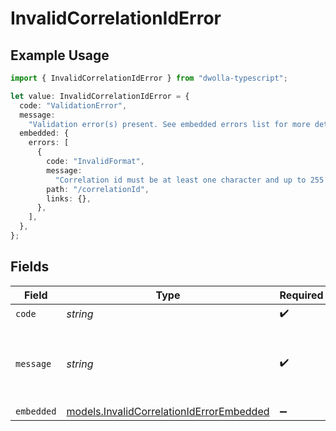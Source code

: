 # InvalidCorrelationIdError

## Example Usage

```typescript
import { InvalidCorrelationIdError } from "dwolla-typescript";

let value: InvalidCorrelationIdError = {
  code: "ValidationError",
  message:
    "Validation error(s) present. See embedded errors list for more details.",
  embedded: {
    errors: [
      {
        code: "InvalidFormat",
        message:
          "Correlation id must be at least one character and up to 255 characters when supplied.",
        path: "/correlationId",
        links: {},
      },
    ],
  },
};
```

## Fields

| Field                                                                                      | Type                                                                                       | Required                                                                                   | Description                                                                                | Example                                                                                    |
| ------------------------------------------------------------------------------------------ | ------------------------------------------------------------------------------------------ | ------------------------------------------------------------------------------------------ | ------------------------------------------------------------------------------------------ | ------------------------------------------------------------------------------------------ |
| `code`                                                                                     | *string*                                                                                   | :heavy_check_mark:                                                                         | N/A                                                                                        | ValidationError                                                                            |
| `message`                                                                                  | *string*                                                                                   | :heavy_check_mark:                                                                         | N/A                                                                                        | Validation error(s) present. See embedded errors list for more details.                    |
| `embedded`                                                                                 | [models.InvalidCorrelationIdErrorEmbedded](../models/invalidcorrelationiderrorembedded.md) | :heavy_minus_sign:                                                                         | N/A                                                                                        |                                                                                            |